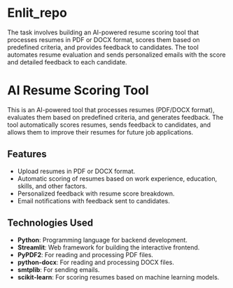 # Enlit_repo
The task involves building an AI-powered resume scoring tool that processes resumes in PDF or DOCX format, scores them based on predefined criteria, and provides feedback to candidates. The tool automates resume evaluation and sends personalized emails with the score and detailed feedback to each candidate.
# AI Resume Scoring Tool

This is an AI-powered tool that processes resumes (PDF/DOCX format), evaluates them based on predefined criteria, and generates feedback. The tool automatically scores resumes, sends feedback to candidates, and allows them to improve their resumes for future job applications.

## Features
- Upload resumes in PDF or DOCX format.
- Automatic scoring of resumes based on work experience, education, skills, and other factors.
- Personalized feedback with resume score breakdown.
- Email notifications with feedback sent to candidates.

## Technologies Used
- **Python**: Programming language for backend development.
- **Streamlit**: Web framework for building the interactive frontend.
- **PyPDF2**: For reading and processing PDF files.
- **python-docx**: For reading and processing DOCX files.
- **smtplib**: For sending emails.
- **scikit-learn**: For scoring resumes based on machine learning models.

